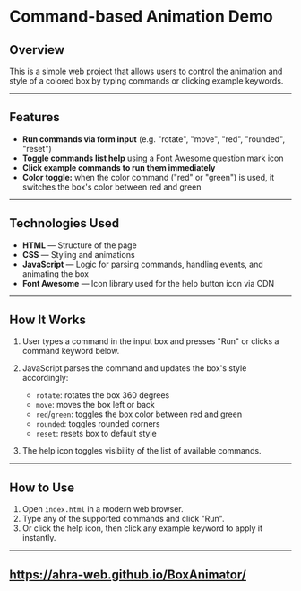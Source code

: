 # Command-based Animation Demo

## Overview

This is a simple web project that allows users to control the animation and style of a colored box by typing commands or clicking example keywords.

---

## Features

- **Run commands via form input** (e.g. "rotate", "move", "red", "rounded", "reset")  
- **Toggle commands list help** using a Font Awesome question mark icon  
- **Click example commands to run them immediately**  
- **Color toggle:** when the color command ("red" or "green") is used, it switches the box's color between red and green  

---

## Technologies Used

- **HTML** — Structure of the page  
- **CSS** — Styling and animations  
- **JavaScript** — Logic for parsing commands, handling events, and animating the box  
- **Font Awesome** — Icon library used for the help button icon via CDN  

---

## How It Works

1. User types a command in the input box and presses "Run" or clicks a command keyword below.  
2. JavaScript parses the command and updates the box's style accordingly:
   - `rotate`: rotates the box 360 degrees  
   - `move`: moves the box left or back  
   - `red`/`green`: toggles the box color between red and green  
   - `rounded`: toggles rounded corners  
   - `reset`: resets box to default style  

3. The help icon toggles visibility of the list of available commands.

---

## How to Use

1. Open `index.html` in a modern web browser.  
2. Type any of the supported commands and click "Run".  
3. Or click the help icon, then click any example keyword to apply it instantly.

---

## https://ahra-web.github.io/BoxAnimator/
